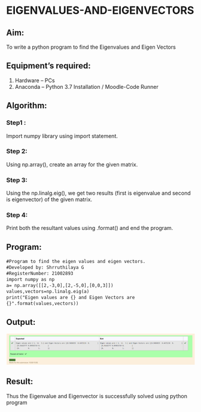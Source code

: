 # EIGENVALUES-AND-EIGENVECTORS
## Aim:
To write a python program to find the Eigenvalues and Eigen Vectors
## Equipment’s required:
1. 	Hardware – PCs
2. 	Anaconda – Python 3.7 Installation / Moodle-Code Runner
## Algorithm:
### Step1 :
Import numpy library using import statement. 
### Step 2:
Using np.array(), create an array for the given matrix. 
### Step 3: 
Using the np.linalg.eig(),  we get two results (first is eigenvalue and second is eigenvector) of the given matrix.
### Step 4: 
Print both the resultant values using .format() and end the program.
## Program:
```
#Program to find the eigen values and eigen vectors.
#Developed by: Shrruthilaya G
#RegisterNumber: 21002893
import numpy as np
a= np.array([[2,-3,0],[2,-5,0],[0,0,3]])
values,vectors=np.linalg.eig(a)
print("Eigen values are {} and Eigen Vectors are {}".format(values,vectors))
```
## Output:
![GitHub Logo](Eigen.png)
## Result:
Thus the Eigenvalue and Eigenvector is successfully solved using python program
